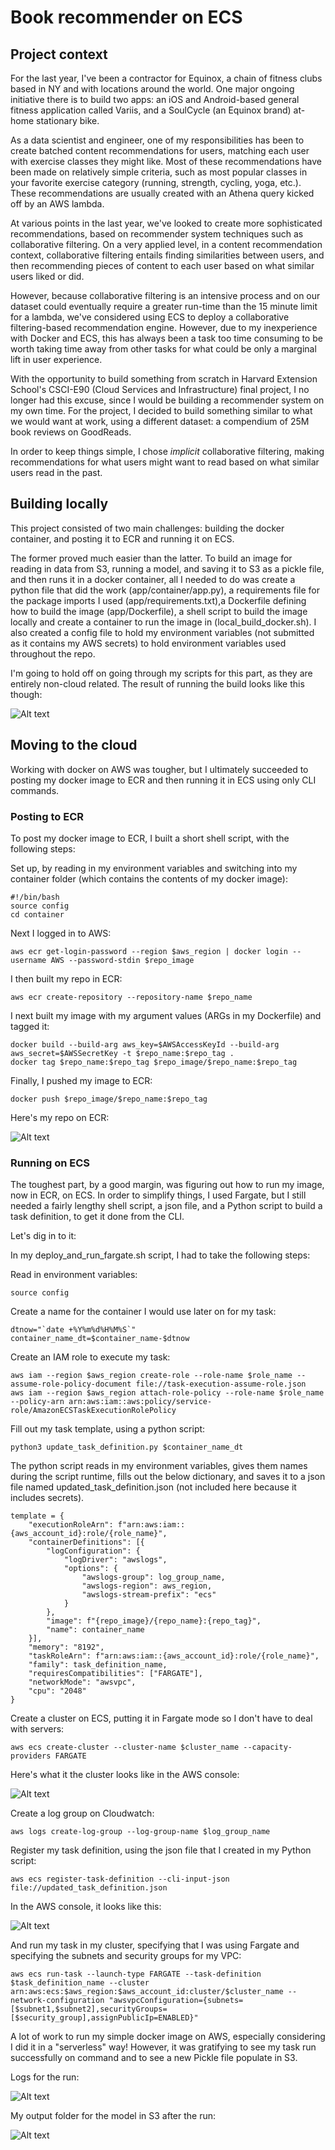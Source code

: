 # Book recommender on ECS

## Project context

For the last year, I've been a contractor for Equinox, a chain of fitness clubs based in NY and with locations around the world. One major ongoing initiative there is to build two apps: an iOS and Android-based general fitness application called Variis, and a SoulCycle (an Equinox brand) at-home stationary bike. 

As a data scientist and engineer, one of my responsibilities has been to create batched content recommendations for users, matching each user with exercise classes they might like. Most of these recommendations have been made on relatively simple criteria, such as most popular classes in your favorite exercise category (running, strength, cycling, yoga, etc.). These recommendations are usually created with an Athena query kicked off by an AWS lambda.

At various points in the last year, we've looked to create more sophisticated recommendations, based on recommender system techniques such as collaborative filtering. On a very applied level, in a content recommendation context, collaborative filtering entails finding similarities between users, and then recommending pieces of content to each user based on what similar users liked or did.

However, because collaborative filtering is an intensive process and on our dataset could eventually require a greater run-time than the 15 minute limit for a lambda, we've considered using ECS to deploy a collaborative filtering-based recommendation engine. However, due to my inexperience with Docker and ECS, this has always been a task too time consuming to be worth taking time away from other tasks for what could be only a marginal lift in user experience.

With the opportunity to build something from scratch in Harvard Extension School's CSCI-E90 (Cloud Services and Infrastructure) final project, I no longer had this excuse, since I would be building a recommender system on my own time. For the project, I decided to build something similar to what we would want at work, using a different dataset: a compendium of 25M book reviews on GoodReads.

In order to keep things simple, I chose *implicit* collaborative filtering, making recommendations for what users might want to read based on what similar users read in the past.

## Building locally

This project consisted of two main challenges: building the docker container, and posting it to ECR and running it on ECS. 

The former proved much easier than the latter. To build an image for reading in data from S3, running a model, and saving it to S3 as a pickle file, and then runs it in a docker container, all I needed to do was create a python file that did the work (app/container/app.py), a requirements file for the package imports I used (app/requirements.txt),a Dockerfile defining how to build the image (app/Dockerfile), a shell script to build the image locally and create a container to run the image in (local_build_docker.sh). I also created a config file to hold my environment variables (not submitted as it contains my AWS secrets) to hold environment variables used throughout the repo.

I'm going to hold off on going through my scripts for this part, as they are entirely non-cloud related. The result of running the build looks like this though:

![Alt text](https://github.com/JBlumstein/first-docker-app/blob/main/static/example_docker_build.png?raw=true)

## Moving to the cloud

Working with docker on AWS was tougher, but I ultimately succeeded to posting my docker image to ECR and then running it in ECS using only CLI commands.

### Posting to ECR

To post my docker image to ECR, I built a short shell script, with the following steps:

Set up, by reading in my environment variables and switching into my container folder (which contains the contents of my docker image):

    #!/bin/bash
    source config
    cd container

Next I logged in to AWS:

    aws ecr get-login-password --region $aws_region | docker login --username AWS --password-stdin $repo_image

I then built my repo in ECR:
    
    aws ecr create-repository --repository-name $repo_name

I next built my image with my argument values (ARGs in my Dockerfile) and tagged it:

    docker build --build-arg aws_key=$AWSAccessKeyId --build-arg aws_secret=$AWSSecretKey -t $repo_name:$repo_tag .
    docker tag $repo_name:$repo_tag $repo_image/$repo_name:$repo_tag

Finally, I pushed my image to ECR:
    
    docker push $repo_image/$repo_name:$repo_tag

Here's my repo on ECR:

![Alt text](https://github.com/JBlumstein/first-docker-app/blob/main/static/example_ecr.png?raw=true)

### Running on ECS

The toughest part, by a good margin, was figuring out how to run my image, now in ECR, on ECS. In order to simplify things, I used Fargate, but I still needed a fairly lengthy shell script, a json file, and a Python script to build a task definition, to get it done from the CLI.

Let's dig in to it:

In my deploy_and_run_fargate.sh script, I had to take the following steps:

Read in environment variables:
    
    source config

Create a name for the container I would use later on for my task:

    dtnow="`date +%Y%m%d%H%M%S`"
    container_name_dt=$container_name-$dtnow

Create an IAM role to execute my task:

    aws iam --region $aws_region create-role --role-name $role_name --assume-role-policy-document file://task-execution-assume-role.json
    aws iam --region $aws_region attach-role-policy --role-name $role_name --policy-arn arn:aws:iam::aws:policy/service-role/AmazonECSTaskExecutionRolePolicy

Fill out my task template, using a python script:
    
    python3 update_task_definition.py $container_name_dt

The python script reads in my environment variables, gives them names during the script runtime, fills out the below dictionary, and saves it to a json file named updated_task_definition.json (not included here because it includes secrets).

    template = {
        "executionRoleArn": f"arn:aws:iam::{aws_account_id}:role/{role_name}",
        "containerDefinitions": [{
            "logConfiguration": {
                "logDriver": "awslogs",
                "options": {
                    "awslogs-group": log_group_name,
                    "awslogs-region": aws_region,
                    "awslogs-stream-prefix": "ecs"
                }
            },
            "image": f"{repo_image}/{repo_name}:{repo_tag}",
            "name": container_name
        }],
        "memory": "8192",
        "taskRoleArn": f"arn:aws:iam::{aws_account_id}:role/{role_name}",
        "family": task_definition_name,
        "requiresCompatibilities": ["FARGATE"],
        "networkMode": "awsvpc",
        "cpu": "2048"
    }

Create a cluster on ECS, putting it in Fargate mode so I don't have to deal with servers:
    
    aws ecs create-cluster --cluster-name $cluster_name --capacity-providers FARGATE 

Here's what it the cluster looks like in the AWS console:

![Alt text](https://github.com/JBlumstein/first-docker-app/blob/main/static/example_ecs_cluster.png?raw=true)

Create a log group on Cloudwatch:

    aws logs create-log-group --log-group-name $log_group_name

Register my task definition, using the json file that I created in my Python script:

    aws ecs register-task-definition --cli-input-json file://updated_task_definition.json

In the AWS console, it looks like this:

![Alt text](https://github.com/JBlumstein/first-docker-app/blob/main/static/example_task_definition.png?raw=true)

And run my task in my cluster, specifying that I was using Fargate and specifying the subnets and security groups for my VPC:

    aws ecs run-task --launch-type FARGATE --task-definition $task_definition_name --cluster arn:aws:ecs:$aws_region:$aws_account_id:cluster/$cluster_name --network-configuration "awsvpcConfiguration={subnets=[$subnet1,$subnet2],securityGroups=[$security_group],assignPublicIp=ENABLED}"

A lot of work to run my simple docker image on AWS, especially considering I did it in a "serverless" way! However, it was gratifying to see my task run successfully on command and to see a new Pickle file populate in S3.

Logs for the run:

![Alt text](https://github.com/JBlumstein/first-docker-app/blob/main/static/example_logs.png?raw=true)

My output folder for the model in S3 after the run:

![Alt text](https://github.com/JBlumstein/first-docker-app/blob/main/static/example_s3.png?raw=true)